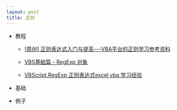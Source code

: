 ```yaml
---
layout: post
title: 正则
---
```

- 教程

  - [[原创] 正则表达式入门与提高---VBA平台的正则学习参考资料](http://club.excelhome.net/thread-1128647-1-1.html)

  - [VBS基础篇 - RegExp 对象](https://blog.csdn.net/zhijun0901/article/details/52699260)

  - [VBScript.RegExp 正则表达式excel vba 学习经验](https://www.cnblogs.com/hannover/p/5119628.html)


- 基础


- 例子


